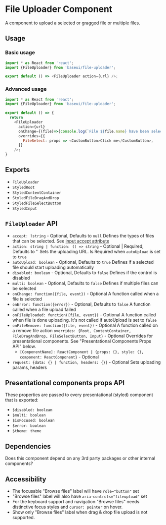 # File Uploader Component

A component to upload a selected or gragged file or multiple files.

## Usage

### Basic usage

```javascript
import * as React from 'react';
import {FileUploader} from 'baseui/file-uploader';

export default () => <FileUploader action={url} />;
```

### Advanced usage

```javascript
import * as React from 'react';
import {FileUploader} from 'baseui/file-uploader';

export default () => {
  return
    <FileUploader
      action={url}
      onChange={(file)=>{console.log(`File ${file.name} have been selected`)}}
      overrides={{
        FileSelect: props => <CustomButton>Click me</CustomButton>,
      }}
    />;
}
```

## Exports

* `FileUploader`
* `StyledRoot`
* `StyledContentContainer`
* `StyledFileDragAndDrop`
* `StyledFileSelectButton`
* `StyledInput`

## `FileUploader` API

* `accept: ?string` - Optional, Defaults to `null`
  Defines the types of files that can be selected. See [input accept attribute](https://developer.mozilla.org/en-US/docs/Web/HTML/Element/input#attr-accept)
* `action: string | function: () => string` - Optional | Required, Defaults to ''
  Sets the uploading URL. Is Required when `autoUpload` is set to `true`
* `autoUpload: boolean` - Optional, Defaults to `true`
  Defines if a selected file should start uploading automatically
* `disabled: boolean` - Optional, Defaults to `false`
  Defines if the control is disabled
* `multi: boolean` - Optional, Defaults to `false`
  Defines if multiple files can be selected
* `onChange: function({file, event})` - Optional
  A function called when a file is selected
* `onError: function({error})` - Optional, Defaults to `false`
  A function called when a file upload failed
* `onFileUploaded: function({file, event})` - Optional
  A function called when file is done uploading. It's not called if autoUpload is set to `false`
* `onFileRemove: function({file, event})` - Optional
  A function called on a remove file action
`overrides: {Root, ContentContainer, FileDragAndDrop, FileSelectButton, Input}` - Optional
  Overrides for presentational components. See "Presentational Components Props API" below.
  * `[ComponentName]: ReactComponent | {props: {}, style: {}, component: ReactComponent}` - Optional
* `request: {data: {} | function, headers: {}}` - Optional
  Sets uploading params, headers

## Presentational components props API

These properties are passed to every presentational (styled) component that is exported:

* `$disabled: boolean`
* `$multi: boolean`
* `$isFocused: boolean`
* `$error: boolean`
* `$theme: theme`

## Dependencies

Does this component depend on any 3rd party packages or other internal components?

## Accessibility

* The focusable "Browse files" label will have `role="button"` set
* "Browse files" label will also have `aria-controls="fileupload"` set
* For the keyboard support and navigation "Browse files" needs distinctive focus styles and `cursor: pointer` on hover.
* Show only "Browse files" label when drag & drop file upload is not supported.

